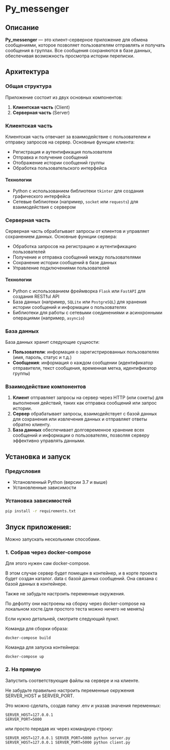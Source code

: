 # Py_messenger

## Описание

**Py_messenger** — это клиент-серверное приложение для обмена сообщениями, которое позволяет пользователям отправлять и получать сообщения в группах. Все сообщения сохраняются в базе данных, обеспечивая возможность просмотра истории переписки.

## Архитектура

### Общая структура

Приложение состоит из двух основных компонентов:

1. **Клиентская часть** (Client)
2. **Серверная часть** (Server)

### Клиентская часть

Клиентская часть отвечает за взаимодействие с пользователем и отправку запросов на сервер. Основные функции клиента:

- Регистрация и аутентификация пользователя
- Отправка и получение сообщений
- Отображение истории сообщений группы
- Обработка пользовательского интерфейса

#### Технологии

- Python с использованием библиотеки `tkinter` для создания графического интерфейса
- Сетевые библиотеки (например, `socket` или `requests`) для взаимодействия с сервером

### Серверная часть

Серверная часть обрабатывает запросы от клиентов и управляет сохранением данных. Основные функции сервера:

- Обработка запросов на регистрацию и аутентификацию пользователей
- Получение и отправка сообщений между пользователями
- Сохранение истории сообщений в базе данных
- Управление подключениями пользователей

#### Технологии

- Python с использованием фреймворка `Flask` или `FastAPI` для создания RESTful API
- База данных (например, `SQLite` или `PostgreSQL`) для хранения истории сообщений и информации о пользователях
- Библиотеки для работы с сетевыми соединениями и асинхронными операциями (например, `asyncio`)

### База данных

База данных хранит следующие сущности:

- **Пользователи**: информация о зарегистрированных пользователях (имя, пароль, статус и т.д.)
- **Сообщения**: информация о каждом сообщении (идентификатор отправителя, текст сообщения, временная метка, идентификатор группы)

### Взаимодействие компонентов

1. **Клиент** отправляет запросы на сервер через HTTP (или сокеты) для выполнения действий, таких как отправка сообщений или запрос истории.
2. **Сервер** обрабатывает запросы, взаимодействует с базой данных для сохранения или извлечения данных и отправляет ответы обратно клиенту.
3. **База данных** обеспечивает долговременное хранение всех сообщений и информации о пользователях, позволяя серверу эффективно управлять данными.

## Установка и запуск

### Предусловия

- Установленный Python (версии 3.7 и выше)
- Установленные зависимости

### Установка зависимостей

```bash
pip install -r requirements.txt

```
## Зпуск приложения:

Можно запускать несколькими способами.

### 1. Собрав через docker-compose

Для этого нужен сам docker-compose.

В этом случае сервер будет помещен в контейнер, и в корте проекта будет создан каталог. data с базой данных сообщений. Она связана с базой данных в контейнере.

Также не забудьте настроить переменные окружения. 

По дефолту они настроены на сборку через docker-compose на локальном хосте.(для простого теста можно ничего не менять)

Если нужно детальней, смотрите следующий пункт.

Команда для сборки образа:
```
docker-compose build
```

Команда для запуска контейнера:

```
docker-compose up
```

### 2. На прямую

Запустить соответствующие файлы на сервере и на клиенте.

Не забудьте правильно настроить переменные окружения SERVER_HOST и SERVER_PORT.

Это можно сделать, создав папку .env и указав значения переменных:

```
SERVER_HOST=127.0.0.1
SERVER_PORT=5000
```

или просто передав их через командную строку:

```
SERVER_HOST=127.0.0.1 SERVER_PORT=5000 python server.py
SERVER_HOST=127.0.0.1 SERVER_PORT=5000 python client.py
```

